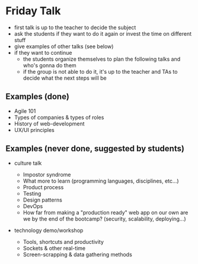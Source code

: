 # Friday Talk

- first talk is up to the teacher to decide the subject
- ask the students if they want to do it again or invest the time on different stuff
- give examples of other talks (see below)
- if they want to continue
  - the students organize themselves to plan the following talks and who's gonna do them
  - if the group is not able to do it, it's up to the teacher and TAs to decide what the next steps will be

## Examples (done)

- Agile 101
- Types of companies & types of roles
- History of web-development
- UX/UI principles

## Examples (never done, suggested by students)

- culture talk
  - Impostor syndrome
  - What more to learn (programming languages, disciplines, etc...)
  - Product process
  - Testing
  - Design patterns
  - DevOps
  - How far from making a "production ready" web app on our own are we by the end of the bootcamp? (security, scalability, deploying...)
  
- technology demo/workshop
  - Tools, shortcuts and productivity
  - Sockets & other real-time
  - Screen-scrapping & data gathering methods




